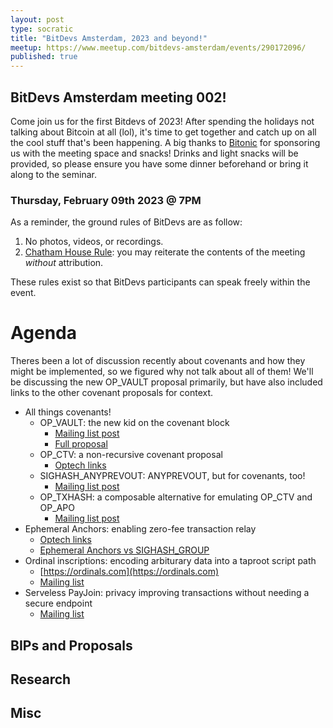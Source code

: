 ```yaml
---
layout: post
type: socratic
title: "BitDevs Amsterdam, 2023 and beyond!"
meetup: https://www.meetup.com/bitdevs-amsterdam/events/290172096/
published: true
---
```


## BitDevs Amsterdam meeting 002!

Come join us for the first Bitdevs of 2023! After spending the holidays not talking about Bitcoin at all (lol), it's time to get together and catch up on all the cool stuff that's been happening. A big thanks to [Bitonic](https://bitonic.nl/) for sponsoring us with the meeting space and snacks! Drinks and light snacks will be provided, so please ensure you have some dinner beforehand or bring it along to the seminar.

### Thursday, February 09th 2023 @ 7PM

As a reminder, the ground rules of BitDevs are as follow:

1. No photos, videos, or recordings.
1. [Chatham House Rule](https://en.wikipedia.org/wiki/Chatham_House_Rule): you may
   reiterate the contents of the meeting *without* attribution.

These rules exist so that BitDevs participants can speak freely
within the event.

# Agenda

Theres been a lot of discussion recently about covenants and how they might be implemented, so we figured why not talk about all of them! We'll be discussing the new OP_VAULT proposal primarily, but have also included links to the other covenant proposals for context.

* All things covenants!
  * OP\_VAULT: the new kid on the covenant block
    * [Mailing list post](https://lists.linuxfoundation.org/pipermail/bitcoin-dev/2023-January/021318.html)
    * [Full proposal](https://jameso.be/vaults.pdf)
  * OP\_CTV: a non-recursive covenant proposal
    * [Optech links](https://bitcoinops.org/en/topics/op_checktemplateverify/)
  * SIGHASH\_ANYPREVOUT: ANYPREVOUT, but for covenants, too!
    * [Mailing list post](https://lists.linuxfoundation.org/pipermail/bitcoin-dev/2022-April/020276.html)
  * OP\_TXHASH: a composable alternative for emulating OP\_CTV and OP\_APO
    * [Mailing list post](https://lists.linuxfoundation.org/pipermail/bitcoin-dev/2022-January/019813.html)
* Ephemeral Anchors: enabling zero-fee transaction relay
  * [Optech links](https://bitcoinops.org/en/topics/ephemeral-anchors/)
  * [Ephemeral Anchors vs SIGHASH\_GROUP](https://lists.linuxfoundation.org/pipermail/bitcoin-dev/2023-January/021334.html)
* Ordinal inscriptions: encoding arbiturary data into a taproot script path
  * [https://ordinals.com](https://ordinals.com)
  * [Mailing list](https://lists.linuxfoundation.org/pipermail/bitcoin-dev/2023-January/021370.html)
* Serveless PayJoin: privacy improving transactions without needing a secure endpoint
  * [Mailing list](https://lists.linuxfoundation.org/pipermail/bitcoin-dev/2023-January/021364.html)

## BIPs and Proposals
## Research
## Misc

